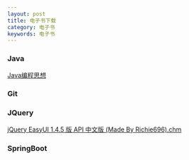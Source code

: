 ```yaml
---
layout: post
title: 电子书下载
category: 电子书
keywords: 电子书
---
```

### Java
[Java编程思想]()

### Git
[]()

### JQuery
[jQuery EasyUI 1.4.5 版 API 中文版 (Made By Richie696).chm](http://www.datuzi.vip/books/jquery/EasyUI.chm)

### SpringBoot
[]()



